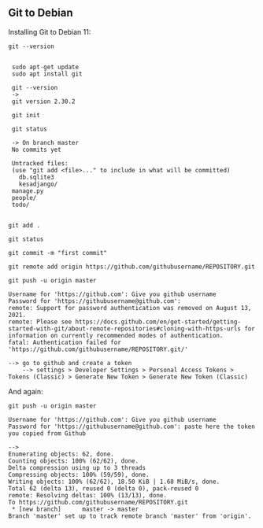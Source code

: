 ## Git to Debian 


Installing Git to Debian 11:  

    git --version


     sudo apt-get update
     sudo apt install git

     git --version
     ->
     git version 2.30.2

     git init

     git status
      
     -> On branch master
     No commits yet

     Untracked files:
     (use "git add <file>..." to include in what will be committed)
	   db.sqlite3
	   kesadjango/
     manage.py
     people/
     todo/
  
  
    git add .

    git status

    git commit -m "first commit"
  
    git remote add origin https://github.com/githubusername/REPOSITORY.git
        
    git push -u origin master

    Username for 'https://github.com': Give you github username	
    Password for 'https://githubusername@github.com': 
    remote: Support for password authentication was removed on August 13, 2021.
    remote: Please see https://docs.github.com/en/get-started/getting-started-with-git/about-remote-repositories#cloning-with-https-urls for information on currently recommended modes of authentication.
    fatal: Authentication failed for 'https://github.com/githubusername/REPOSITORY.git/'
    
    --> go to github and create a token
        --> settings > Developer Settings > Personal Access Tokens > Tokens (Classic) > Generate New Token > Generate New Token (Classic) 

And again:  

    git push -u origin master

    Username for 'https://github.com': Give you github username	
    Password for 'https://githubusername@github.com': paste here the token you copied from Github

    -->
    Enumerating objects: 62, done.
    Counting objects: 100% (62/62), done.
    Delta compression using up to 3 threads
    Compressing objects: 100% (59/59), done.
    Writing objects: 100% (62/62), 18.50 KiB | 1.68 MiB/s, done.
    Total 62 (delta 13), reused 0 (delta 0), pack-reused 0
    remote: Resolving deltas: 100% (13/13), done.
    To https://github.com/githubusername/REPOSITORY.git
     * [new branch]      master -> master
    Branch 'master' set up to track remote branch 'master' from 'origin'.

